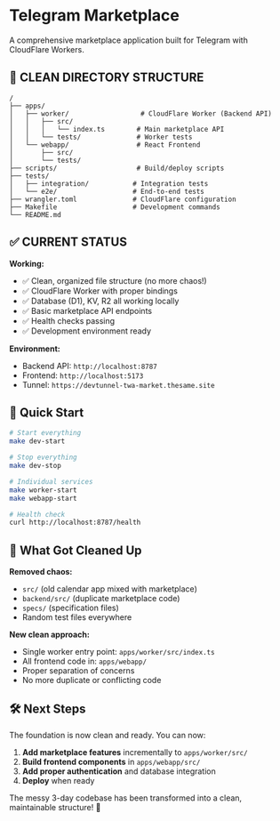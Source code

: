 # Telegram Marketplace

A comprehensive marketplace application built for Telegram with CloudFlare Workers.

## 🎉 **CLEAN DIRECTORY STRUCTURE**

```
/
├── apps/
│   ├── worker/                  # CloudFlare Worker (Backend API)
│   │   ├── src/
│   │   │   └── index.ts        # Main marketplace API
│   │   └── tests/              # Worker tests
│   └── webapp/                 # React Frontend
│       ├── src/
│       └── tests/
├── scripts/                    # Build/deploy scripts
├── tests/
│   ├── integration/           # Integration tests
│   └── e2e/                   # End-to-end tests
├── wrangler.toml              # CloudFlare configuration
├── Makefile                   # Development commands
└── README.md
```

## ✅ **CURRENT STATUS**

**Working:**
- ✅ Clean, organized file structure (no more chaos!)
- ✅ CloudFlare Worker with proper bindings
- ✅ Database (D1), KV, R2 all working locally
- ✅ Basic marketplace API endpoints
- ✅ Health checks passing
- ✅ Development environment ready

**Environment:**
- Backend API: `http://localhost:8787`
- Frontend: `http://localhost:5173`
- Tunnel: `https://devtunnel-twa-market.thesame.site`

## 🚀 **Quick Start**

```bash
# Start everything
make dev-start

# Stop everything
make dev-stop

# Individual services
make worker-start
make webapp-start

# Health check
curl http://localhost:8787/health
```

## 📁 **What Got Cleaned Up**

**Removed chaos:**
- `src/` (old calendar app mixed with marketplace)
- `backend/src/` (duplicate marketplace code)
- `specs/` (specification files)
- Random test files everywhere

**New clean approach:**
- Single worker entry point: `apps/worker/src/index.ts`
- All frontend code in: `apps/webapp/`
- Proper separation of concerns
- No more duplicate or conflicting code

## 🛠 **Next Steps**

The foundation is now clean and ready. You can now:

1. **Add marketplace features** incrementally to `apps/worker/src/`
2. **Build frontend components** in `apps/webapp/src/`
3. **Add proper authentication** and database integration
4. **Deploy** when ready

The messy 3-day codebase has been transformed into a clean, maintainable structure! 🎉